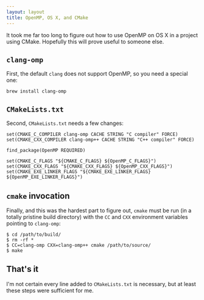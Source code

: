 ```yaml
---
layout: layout
title: OpenMP, OS X, and CMake
---
```


It took me far too long to figure out how to use OpenMP on OS X in a project
using CMake. Hopefully this will prove useful to someone else.

## `clang-omp`

First, the default `clang` does not support OpenMP, so you need a special one:

    brew install clang-omp

## `CMakeLists.txt`
Second, `CMakeLists.txt` needs a few changes:


    set(CMAKE_C_COMPILER clang-omp CACHE STRING "C compiler" FORCE)
    set(CMAKE_CXX_COMPILER clang-omp++ CACHE STRING "C++ compiler" FORCE)
    
    find_package(OpenMP REQUIRED)
    
    set(CMAKE_C_FLAGS "${CMAKE_C_FLAGS} ${OpenMP_C_FLAGS}")
    set(CMAKE_CXX_FLAGS "${CMAKE_CXX_FLAGS} ${OpenMP_CXX_FLAGS}")
    set(CMAKE_EXE_LINKER_FLAGS "${CMAKE_EXE_LINKER_FLAGS}
    ${OpenMP_EXE_LINKER_FLAGS}")


## `cmake` invocation
Finally, and this was the hardest part to figure out, `cmake` must be run (in a
totally pristine build directory) with the `CC` and `CXX` environment variables
pointing to `clang-omp`:

    $ cd /path/to/build/
    $ rm -rf *
    $ CC=clang-omp CXX=clang-omp++ cmake /path/to/source/
    $ make

## That's it
I'm not certain every line added to `CMakeLists.txt` is necessary, but at least
these steps were sufficient for me.
